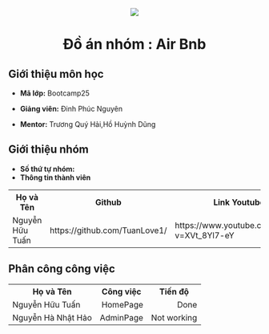 <p align="center">
   <a href="https://cybersoft.edu.vn/">
      <img src="https://cybersoft.edu.vn/wp-content/uploads/2017/03/MIN-OP1.png" border="none">
   </a>
</p>
<h1 align="center">
    Đồ án nhóm : Air Bnb 
 
</h1>

<h2>
   Giới thiệu môn học   
</h2>

- **Mã lớp:** Bootcamp25

- **Giảng viên:** Đinh Phúc Nguyên
- **Mentor:** Trương Quý Hải,Hồ Huỳnh Dũng

<h2>
   Giới thiệu nhóm
</h2>

- **Số thứ tự nhóm:**
- **Thông tin thành viên**

<table align="center">
      <tr>
       <th>Họ và Tên</th>
       <th>Github</th>
       <th>Link Youtube</th>
       <th>Link vercel</th>
       </tr>
      <tr>
       <td>Nguyễn Hữu Tuấn  </td>
        <td>https://github.com/TuanLove1/</td>
        <td>https://www.youtube.com/watch?v=XVt_8Yl7-eY</td>
        <td>https://project-air-bnb-rho.vercel.app/</td>
        </tr>
      
</table>
<h2>
   Phân công công việc 
</h2>

<table align="center">
      <tr>
       <th>Họ và Tên</th>
       <th>Công việc</th>
       <th>Tiến độ</th>
      </tr>
      <tr>
       <td>Nguyễn Hữu Tuấn </td>
        <td align="right">HomePage</td>
        <td align="right">Done</td>
        </tr>
       <td>Nguyễn Hà Nhật Hảo </td>
        <td align="right">AdminPage</td>
        <td align="right">Not working</td>
        </tr>
</table>
